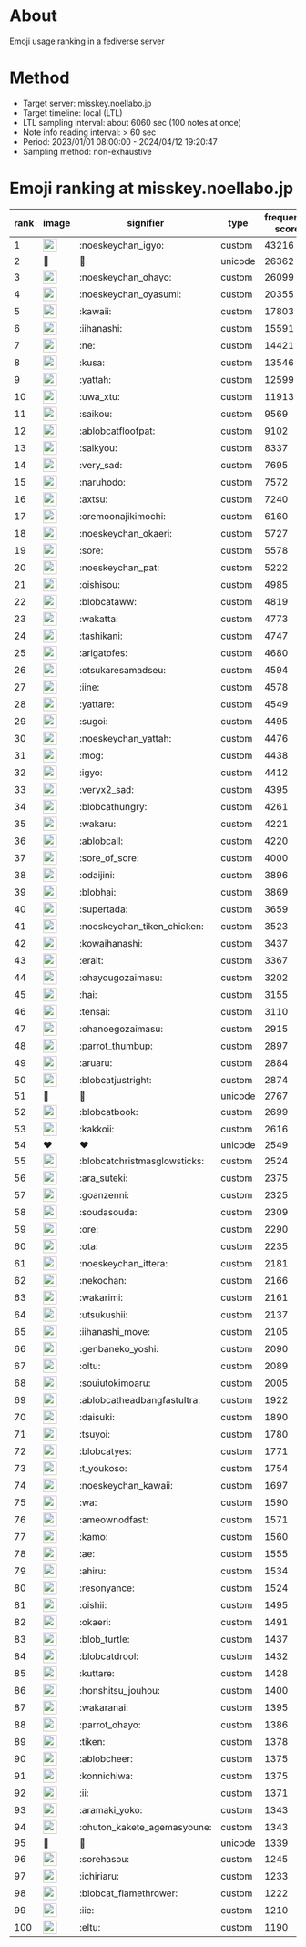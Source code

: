 # About
Emoji usage ranking in a fediverse server

# Method
- Target server: misskey.noellabo.jp
- Target timeline: local (LTL)
- LTL sampling interval: about 6060 sec (100 notes at once)
- Note info reading interval: > 60 sec
- Period: 2023/01/01 08:00:00 - 2024/04/12 19:20:47 
- Sampling method: non-exhaustive

# Emoji ranking at misskey.noellabo.jp

|rank|image|signifier|type|frequency score|
|----|----|----|----|----|
|1|<img height="24" src="https://misskey.noellabo.jp/emoji/noeskeychan_igyo.webp">|:noeskeychan_igyo:|custom|43216|
|2|🎉|🎉|unicode|26362|
|3|<img height="24" src="https://misskey.noellabo.jp/emoji/noeskeychan_ohayo.webp">|:noeskeychan_ohayo:|custom|26099|
|4|<img height="24" src="https://misskey.noellabo.jp/emoji/noeskeychan_oyasumi.webp">|:noeskeychan_oyasumi:|custom|20355|
|5|<img height="24" src="https://misskey.noellabo.jp/emoji/kawaii.webp">|:kawaii:|custom|17803|
|6|<img height="24" src="https://misskey.noellabo.jp/emoji/iihanashi.webp">|:iihanashi:|custom|15591|
|7|<img height="24" src="https://misskey.noellabo.jp/emoji/ne.webp">|:ne:|custom|14421|
|8|<img height="24" src="https://misskey.noellabo.jp/emoji/kusa.webp">|:kusa:|custom|13546|
|9|<img height="24" src="https://misskey.noellabo.jp/emoji/yattah.webp">|:yattah:|custom|12599|
|10|<img height="24" src="https://misskey.noellabo.jp/emoji/uwa_xtu.webp">|:uwa_xtu:|custom|11913|
|11|<img height="24" src="https://misskey.noellabo.jp/emoji/saikou.webp">|:saikou:|custom|9569|
|12|<img height="24" src="https://misskey.noellabo.jp/emoji/ablobcatfloofpat.webp">|:ablobcatfloofpat:|custom|9102|
|13|<img height="24" src="https://misskey.noellabo.jp/emoji/saikyou.webp">|:saikyou:|custom|8337|
|14|<img height="24" src="https://misskey.noellabo.jp/emoji/very_sad.webp">|:very_sad:|custom|7695|
|15|<img height="24" src="https://misskey.noellabo.jp/emoji/naruhodo.webp">|:naruhodo:|custom|7572|
|16|<img height="24" src="https://misskey.noellabo.jp/emoji/axtsu.webp">|:axtsu:|custom|7240|
|17|<img height="24" src="https://misskey.noellabo.jp/emoji/oremoonajikimochi.webp">|:oremoonajikimochi:|custom|6160|
|18|<img height="24" src="https://misskey.noellabo.jp/emoji/noeskeychan_okaeri.webp">|:noeskeychan_okaeri:|custom|5727|
|19|<img height="24" src="https://misskey.noellabo.jp/emoji/sore.webp">|:sore:|custom|5578|
|20|<img height="24" src="https://misskey.noellabo.jp/emoji/noeskeychan_pat.webp">|:noeskeychan_pat:|custom|5222|
|21|<img height="24" src="https://misskey.noellabo.jp/emoji/oishisou.webp">|:oishisou:|custom|4985|
|22|<img height="24" src="https://misskey.noellabo.jp/emoji/blobcataww.webp">|:blobcataww:|custom|4819|
|23|<img height="24" src="https://misskey.noellabo.jp/emoji/wakatta.webp">|:wakatta:|custom|4773|
|24|<img height="24" src="https://misskey.noellabo.jp/emoji/tashikani.webp">|:tashikani:|custom|4747|
|25|<img height="24" src="https://misskey.noellabo.jp/emoji/arigatofes.webp">|:arigatofes:|custom|4680|
|26|<img height="24" src="https://misskey.noellabo.jp/emoji/otsukaresamadseu.webp">|:otsukaresamadseu:|custom|4594|
|27|<img height="24" src="https://misskey.noellabo.jp/emoji/iine.webp">|:iine:|custom|4578|
|28|<img height="24" src="https://misskey.noellabo.jp/emoji/yattare.webp">|:yattare:|custom|4549|
|29|<img height="24" src="https://misskey.noellabo.jp/emoji/sugoi.webp">|:sugoi:|custom|4495|
|30|<img height="24" src="https://misskey.noellabo.jp/emoji/noeskeychan_yattah.webp">|:noeskeychan_yattah:|custom|4476|
|31|<img height="24" src="https://misskey.noellabo.jp/emoji/mog.webp">|:mog:|custom|4438|
|32|<img height="24" src="https://misskey.noellabo.jp/emoji/igyo.webp">|:igyo:|custom|4412|
|33|<img height="24" src="https://misskey.noellabo.jp/emoji/veryx2_sad.webp">|:veryx2_sad:|custom|4395|
|34|<img height="24" src="https://misskey.noellabo.jp/emoji/blobcathungry.webp">|:blobcathungry:|custom|4261|
|35|<img height="24" src="https://misskey.noellabo.jp/emoji/wakaru.webp">|:wakaru:|custom|4221|
|36|<img height="24" src="https://misskey.noellabo.jp/emoji/ablobcall.webp">|:ablobcall:|custom|4220|
|37|<img height="24" src="https://misskey.noellabo.jp/emoji/sore_of_sore.webp">|:sore_of_sore:|custom|4000|
|38|<img height="24" src="https://misskey.noellabo.jp/emoji/odaijini.webp">|:odaijini:|custom|3896|
|39|<img height="24" src="https://misskey.noellabo.jp/emoji/blobhai.webp">|:blobhai:|custom|3869|
|40|<img height="24" src="https://misskey.noellabo.jp/emoji/supertada.webp">|:supertada:|custom|3659|
|41|<img height="24" src="https://misskey.noellabo.jp/emoji/noeskeychan_tiken_chicken.webp">|:noeskeychan_tiken_chicken:|custom|3523|
|42|<img height="24" src="https://misskey.noellabo.jp/emoji/kowaihanashi.webp">|:kowaihanashi:|custom|3437|
|43|<img height="24" src="https://misskey.noellabo.jp/emoji/erait.webp">|:erait:|custom|3367|
|44|<img height="24" src="https://misskey.noellabo.jp/emoji/ohayougozaimasu.webp">|:ohayougozaimasu:|custom|3202|
|45|<img height="24" src="https://misskey.noellabo.jp/emoji/hai.webp">|:hai:|custom|3155|
|46|<img height="24" src="https://misskey.noellabo.jp/emoji/tensai.webp">|:tensai:|custom|3110|
|47|<img height="24" src="https://misskey.noellabo.jp/emoji/ohanoegozaimasu.webp">|:ohanoegozaimasu:|custom|2915|
|48|<img height="24" src="https://misskey.noellabo.jp/emoji/parrot_thumbup.webp">|:parrot_thumbup:|custom|2897|
|49|<img height="24" src="https://misskey.noellabo.jp/emoji/aruaru.webp">|:aruaru:|custom|2884|
|50|<img height="24" src="https://misskey.noellabo.jp/emoji/blobcatjustright.webp">|:blobcatjustright:|custom|2874|
|51|🍗|🍗|unicode|2767|
|52|<img height="24" src="https://misskey.noellabo.jp/emoji/blobcatbook.webp">|:blobcatbook:|custom|2699|
|53|<img height="24" src="https://misskey.noellabo.jp/emoji/kakkoii.webp">|:kakkoii:|custom|2616|
|54|❤|❤|unicode|2549|
|55|<img height="24" src="https://misskey.noellabo.jp/emoji/blobcatchristmasglowsticks.webp">|:blobcatchristmasglowsticks:|custom|2524|
|56|<img height="24" src="https://misskey.noellabo.jp/emoji/ara_suteki.webp">|:ara_suteki:|custom|2375|
|57|<img height="24" src="https://misskey.noellabo.jp/emoji/goanzenni.webp">|:goanzenni:|custom|2325|
|58|<img height="24" src="https://misskey.noellabo.jp/emoji/soudasouda.webp">|:soudasouda:|custom|2309|
|59|<img height="24" src="https://misskey.noellabo.jp/emoji/ore.webp">|:ore:|custom|2290|
|60|<img height="24" src="https://misskey.noellabo.jp/emoji/ota.webp">|:ota:|custom|2235|
|61|<img height="24" src="https://misskey.noellabo.jp/emoji/noeskeychan_ittera.webp">|:noeskeychan_ittera:|custom|2181|
|62|<img height="24" src="https://misskey.noellabo.jp/emoji/nekochan.webp">|:nekochan:|custom|2166|
|63|<img height="24" src="https://misskey.noellabo.jp/emoji/wakarimi.webp">|:wakarimi:|custom|2161|
|64|<img height="24" src="https://misskey.noellabo.jp/emoji/utsukushii.webp">|:utsukushii:|custom|2137|
|65|<img height="24" src="https://misskey.noellabo.jp/emoji/iihanashi_move.webp">|:iihanashi_move:|custom|2105|
|66|<img height="24" src="https://misskey.noellabo.jp/emoji/genbaneko_yoshi.webp">|:genbaneko_yoshi:|custom|2090|
|67|<img height="24" src="https://misskey.noellabo.jp/emoji/oltu.webp">|:oltu:|custom|2089|
|68|<img height="24" src="https://misskey.noellabo.jp/emoji/souiutokimoaru.webp">|:souiutokimoaru:|custom|2005|
|69|<img height="24" src="https://misskey.noellabo.jp/emoji/ablobcatheadbangfastultra.webp">|:ablobcatheadbangfastultra:|custom|1922|
|70|<img height="24" src="https://misskey.noellabo.jp/emoji/daisuki.webp">|:daisuki:|custom|1890|
|71|<img height="24" src="https://misskey.noellabo.jp/emoji/tsuyoi.webp">|:tsuyoi:|custom|1780|
|72|<img height="24" src="https://misskey.noellabo.jp/emoji/blobcatyes.webp">|:blobcatyes:|custom|1771|
|73|<img height="24" src="https://misskey.noellabo.jp/emoji/t_youkoso.webp">|:t_youkoso:|custom|1754|
|74|<img height="24" src="https://misskey.noellabo.jp/emoji/noeskeychan_kawaii.webp">|:noeskeychan_kawaii:|custom|1697|
|75|<img height="24" src="https://misskey.noellabo.jp/emoji/wa.webp">|:wa:|custom|1590|
|76|<img height="24" src="https://misskey.noellabo.jp/emoji/ameownodfast.webp">|:ameownodfast:|custom|1571|
|77|<img height="24" src="https://misskey.noellabo.jp/emoji/kamo.webp">|:kamo:|custom|1560|
|78|<img height="24" src="https://misskey.noellabo.jp/emoji/ae.webp">|:ae:|custom|1555|
|79|<img height="24" src="https://misskey.noellabo.jp/emoji/ahiru.webp">|:ahiru:|custom|1534|
|80|<img height="24" src="https://misskey.noellabo.jp/emoji/resonyance.webp">|:resonyance:|custom|1524|
|81|<img height="24" src="https://misskey.noellabo.jp/emoji/oishii.webp">|:oishii:|custom|1495|
|82|<img height="24" src="https://misskey.noellabo.jp/emoji/okaeri.webp">|:okaeri:|custom|1491|
|83|<img height="24" src="https://misskey.noellabo.jp/emoji/blob_turtle.webp">|:blob_turtle:|custom|1437|
|84|<img height="24" src="https://misskey.noellabo.jp/emoji/blobcatdrool.webp">|:blobcatdrool:|custom|1432|
|85|<img height="24" src="https://misskey.noellabo.jp/emoji/kuttare.webp">|:kuttare:|custom|1428|
|86|<img height="24" src="https://misskey.noellabo.jp/emoji/honshitsu_jouhou.webp">|:honshitsu_jouhou:|custom|1400|
|87|<img height="24" src="https://misskey.noellabo.jp/emoji/wakaranai.webp">|:wakaranai:|custom|1395|
|88|<img height="24" src="https://misskey.noellabo.jp/emoji/parrot_ohayo.webp">|:parrot_ohayo:|custom|1386|
|89|<img height="24" src="https://misskey.noellabo.jp/emoji/tiken.webp">|:tiken:|custom|1378|
|90|<img height="24" src="https://misskey.noellabo.jp/emoji/ablobcheer.webp">|:ablobcheer:|custom|1375|
|91|<img height="24" src="https://misskey.noellabo.jp/emoji/konnichiwa.webp">|:konnichiwa:|custom|1375|
|92|<img height="24" src="https://misskey.noellabo.jp/emoji/ii.webp">|:ii:|custom|1371|
|93|<img height="24" src="https://misskey.noellabo.jp/emoji/aramaki_yoko.webp">|:aramaki_yoko:|custom|1343|
|94|<img height="24" src="https://misskey.noellabo.jp/emoji/ohuton_kakete_agemasyoune.webp">|:ohuton_kakete_agemasyoune:|custom|1343|
|95|👀|👀|unicode|1339|
|96|<img height="24" src="https://misskey.noellabo.jp/emoji/sorehasou.webp">|:sorehasou:|custom|1245|
|97|<img height="24" src="https://misskey.noellabo.jp/emoji/ichiriaru.webp">|:ichiriaru:|custom|1233|
|98|<img height="24" src="https://misskey.noellabo.jp/emoji/blobcat_flamethrower.webp">|:blobcat_flamethrower:|custom|1222|
|99|<img height="24" src="https://misskey.noellabo.jp/emoji/iie.webp">|:iie:|custom|1210|
|100|<img height="24" src="https://misskey.noellabo.jp/emoji/eltu.webp">|:eltu:|custom|1190|
